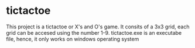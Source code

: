 # tictactoe

This project is a tictactoe or X's and O's game.
It consits of a 3x3 grid, each grid can be accesed using the number 1-9.
tictactoe.exe is an executabe file, hence, it only works on windows operating system
